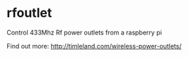 rfoutlet
========

Control 433Mhz Rf power outlets from a raspberry pi

Find out more: http://timleland.com/wireless-power-outlets/
